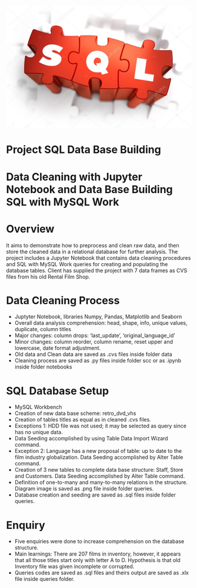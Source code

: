 
![SqlPuzzle](sql_puzzle.jpg)



# Project SQL Data Base Building 
# Data Cleaning with Jupyter Notebook and Data Base Building SQL with MySQL Work 


# Overview
It aims to demonstrate how to preprocess and clean raw data, and then store the cleaned data in a relational database for further analysis. The project includes a Jupyter Notebook that contains data cleaning procedures and SQL with MySQL Work queries for creating and populating the database tables.
Client has supplied the project with 7 data frames as CVS files from his old Rental Film Shop.

# Data Cleaning Process
-	Juptyter Notebook, libraries Numpy, Pandas, Matplotlib and Seaborn
-	Overall data analysis comprehension: head, shape, info, unique values, duplicate, column titles
-	Major changes: column drops: ‘last_update’, ‘original_language_id’
-	Minor changes: column reorder, column rename, reset upper and lowercase, date format adjustment. 
-	Old data and Clean data are saved as .cvs files inside folder data
-	Cleaning process are saved as .py files inside folder scc or as .ipynb inside folder notebooks 

# SQL Database Setup
-	MySQL Workbench
-	Creation of new data base scheme: retro_dvd_vhs
-	Creation of tables titles as equal as in cleaned .cvs files. 
-	Exceptions 1: HDD file was not used; it may be selected as query since has no unique data.
-	Data Seeding accomplished by using Table Data Import Wizard command.
-	Exception 2: Language has a new proposal of table:  up to date to the film industry globalization. Data Seeding accomplished by Alter Table command.
-	Creation of 3 new tables to complete data base structure: Staff, Store and Customers. Data Seeding accomplished by Alter Table command.
-	Definition of one-to-many and many-to-many relations in the structure. Diagram image is saved as .png file inside folder queries.
-	Database creation and seeding are saved as .sql files inside folder queries.

# Enquiry
-	Five enquiries were done to increase comprehension on the database structure.
-	Main learnings: There are 207 films in inventory, however, it appears that all those titles start only with letter A to D. Hypothesis is that old Inventory file was given incomplete or corrupted. 
-	Queries codes are saved as .sql files and theirs output are saved as .xlx file inside queries folder.
